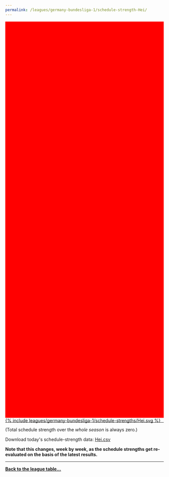 ```yaml
---
permalink: /leagues/germany-bundesliga-1/schedule-strength-Hei/
---
```


<style>
.svg-wrap {
    background-color:red;
    height:0;
    padding-top:250%; /* 350px/550px */
    position: relative;
}

svg {
    background-color: white;
    height: 100%;
    display:block;
    width: 100%;
    position: absolute;
    top:0;
    left:0;
}
</style>


<div class="svg-wrap">
{% include leagues/germany-bundesliga-1/schedule-strengths/Hei.svg %}
</div>

-----

(Total schedule strength over the *whole season* is always zero.)


Download today's schedule-strength data: [Hei.csv](/assets/leagues/germany-bundesliga-1/2023/schedule-strengths/Hei.csv)

**Note that this changes, week by week, as the schedule strengths get re-evaluated on the
basis of the latest results.**

-----

[**Back to the league table...**](/leagues/germany-bundesliga-1)


